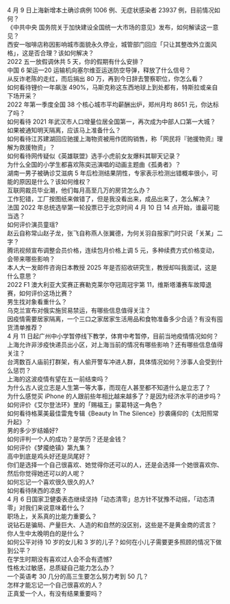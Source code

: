 4 月 9 日上海新增本土确诊病例 1006 例、无症状感染者 23937 例，目前情况如何？  
《中共中央 国务院关于加快建设全国统一大市场的意见》发布，如何解读这一意见？  
西安一咖啡店称因影响城市面貌永久停业，城管部门回应「只让其整改外立面风格」，这是否合理？该如何解决？  
2022 五一放假调休共 5 天，你的假期有什么安排？  
中国 6 架运—20 运输机向塞尔维亚运送防空导弹，释放了什么信号？  
从反诈老陈的走红，而后捐出 80 万，再到今日辞去警察职位，你怎么看？  
如何看待锂价一年飙涨 490%，马斯克称这东西地球上到处都有，特斯拉或亲自下场开采？  
2022 年第一季度全国 38 个核心城市平均薪酬出炉，郑州月均 8651 元，你达标了吗？  
如何看待 2021 年武汉市人口增量位居全国第一，再次成为中部人口第一大城？  
如果被通知明天隔离，应该马上准备什么？  
如何看待江苏建湖回应驰援上海物资被用作团购销售，称「网民将『驰援物资』理解为救援物资」？  
如何看待网传疑似《英雄联盟》选手小虎前女友爆料其聊天记录？  
为什么全国的小学生都喜欢陈奕迅演唱的动画主题曲《孤勇者》？  
湖南一男子被确诊艾滋病 5 年后检测结果阴性，专家表示检测出错概率很小，可能的原因是什么？该如何维权？  
互联网裁员毕业潮，他们每月高至几万的房贷怎么办？  
工作犯错，工厂按图纸来做错了，但是我没看出来，成品出来了，怎么解决？  
法国 2022 年总统选举第一轮投票已于北京时间 4 月 10 日 14 点开始，谁最可能当选？  
如何评价演员童瑶?  
赵云自称常山赵子龙，张飞自称燕人张翼德，为何关羽自报家门时只说「关某」二字？  
腾讯视频宣布调整会员价格，连续包月价格上调 5 元，多种续费方式价格变动，会带来哪些影响？  
本人大一发邮件咨询日本教授 2025 年是否招收研究生，教授却叫我面试，这是什么意思？  
2022 F1 澳大利亚大奖赛正赛勒克莱尔夺冠周冠宇第 11，维斯塔潘赛车故障退赛，如何评价这场比赛？  
男生找对象看重什么？  
乌克兰宣布对俄实施贸易禁运，有哪些信息值得关注？  
因疫情需要居家隔离，一个三口之家居家生活用品和食物准备多少合适？有没有囤货清单推荐？  
4 月 11 日起广州中小学暂停线下教学，体育中考暂停，目前当地疫情情况如何？  
上海允许非涉疫快递员出小区，对上海当前的情况有哪些影响？还有哪些信息值得关注？  
台湾数百人庙前打群架，有人偷开警车冲进人群，具体情况如何？涉事人会受到什么惩罚？  
上海的这波疫情有望在五一前结束吗？  
为什么古人说立志是人生第一等大事，而现在人甚至都不知道什么是立志了？  
为什么感觉买 iPhone 的人跟前些年相比越来越多了？是因为经济水平的进步吗？  
如何评价《艾尔登法环》里的「赐福王」蒙葛特这一角色？  
如何看待格莱美最佳雷鬼专辑《Beauty In The Silence》抄袭痛仰的《太阳照常升起》？  
男的多少岁结婚好?  
如何评判一个人的成功？是学历？还是金钱？  
如何评价《梦魇绝镇》第九集？  
高中到底是鸡头好还是凤尾好？  
你们是选择一个自己很喜欢、她觉得你还可以的人，还是会选择一个她很喜欢你、然后你觉得她还可以的人呢？  
如何忘记一个喜欢很久很久的人?  
如何看待陕西的凉皮？  
4 月 6 日国家卫健委表态继续坚持「动态清零」总方针不犹豫不动摇，「动态清零」对我们来说意味着什么？  
职场上，关系真的比能力重要么？  
说钻石是骗局、产量巨大、人造的和自然的没区别，这些是不是黄金商的谎言？  
你人生中太晚明白的是什么？  
如何公平对待 10 岁的女儿和 3 岁的儿子？如何在小儿子需要更多照顾的情况下做到公平？  
在学生时期没有喜欢过人会不会有遗憾?  
性格太过敏感，总质疑自己能力怎么办？  
一个英语考 30 几分的高三生要怎么努力考到 50 几？  
怎样才能忘记一个自己很喜欢的人？  
正真爱一个人，有没有结果重要吗？  
